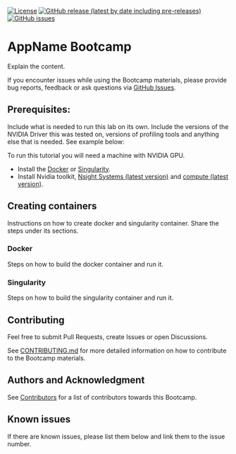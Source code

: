[![License](https://img.shields.io/badge/License-Apache%202.0-blue.svg)](https://opensource.org/licenses/Apache-2.0) [![GitHub release (latest by date including pre-releases)](https://img.shields.io/github/v/release/gpuhackathons-org/gpubootcamp?include_prereleases)](https://github.com/gpuhackathons-org/gpubootcamp/releases/latest) [![GitHub issues](https://img.shields.io/github/issues/gpuhackathons-org/gpubootcamp)](https://github.com/gpuhackathons-org/gpubootcamp/issues)


# AppName Bootcamp
Explain the content.

If you encounter issues while using the Bootcamp materials, please provide bug reports, feedback or ask questions via [GitHub Issues](https://github.com/gpuhackathons-org/gpubootcamp/issues).

## Prerequisites:

Include what is needed to run this lab on its own. Include the versions of the NVIDIA Driver this was tested on, versions of profiling tools and anything else that is needed. See example below:

To run this tutorial you will need a machine with NVIDIA GPU.

- Install the [Docker](https://docs.docker.com/get-docker/) or [Singularity](https://sylabs.io/docs/]).
- Install Nvidia toolkit, [Nsight Systems (latest version)](https://developer.nvidia.com/nsight-systems) and [compute (latest version)](https://developer.nvidia.com/nsight-compute).

## Creating containers
Instructions on how to create docker and singularity container. Share the steps under its sections.

### Docker 
Steps on how to build the docker container and run it.

### Singularity 
Steps on how to build the singularity container and run it.

## Contributing

Feel free to submit Pull Requests, create Issues or open Discussions.

See [CONTRIBUTING.md](https://github.com/gpuhackathons-org/gpubootcamp/blob/master/CONTRIBUTING.md) for more detailed information on how to contribute to the Bootcamp materials.

## Authors and Acknowledgment

See [Contributors](https://github.com/gpuhackathons-org/gpubootcamp/graphs/contributors) for a list of contributors towards this Bootcamp.

## Known issues
If there are known issues, please list them below and link them to the issue number.
